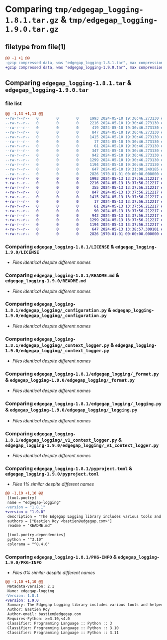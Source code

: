 # Comparing `tmp/edgegap_logging-1.8.1.tar.gz` & `tmp/edgegap_logging-1.9.0.tar.gz`

## filetype from file(1)

```diff
@@ -1 +1 @@
-gzip compressed data, was "edgegap_logging-1.8.1.tar", max compression
+gzip compressed data, was "edgegap_logging-1.9.0.tar", max compression
```

## Comparing `edgegap_logging-1.8.1.tar` & `edgegap_logging-1.9.0.tar`

### file list

```diff
@@ -1,13 +1,13 @@
--rw-r--r--   0        0        0     1993 2024-05-10 19:30:46.273130 edgegap_logging-1.8.1/LICENSE
--rw-r--r--   0        0        0     2216 2024-05-10 19:30:46.273130 edgegap_logging-1.8.1/README.md
--rw-r--r--   0        0        0      419 2024-05-10 19:30:46.273130 edgegap_logging-1.8.1/edgegap_logging/__init__.py
--rw-r--r--   0        0        0      847 2024-05-10 19:30:46.273130 edgegap_logging-1.8.1/edgegap_logging/_configuration.py
--rw-r--r--   0        0        0     1415 2024-05-10 19:30:46.273130 edgegap_logging-1.8.1/edgegap_logging/_context_logger.py
--rw-r--r--   0        0        0       17 2024-05-10 19:30:46.273130 edgegap_logging-1.8.1/edgegap_logging/_contexts/BUILD
--rw-r--r--   0        0        0       61 2024-05-10 19:30:46.273130 edgegap_logging-1.8.1/edgegap_logging/_contexts/__init__.py
--rw-r--r--   0        0        0      347 2024-05-10 19:30:46.273130 edgegap_logging-1.8.1/edgegap_logging/_contexts/_contexts.py
--rw-r--r--   0        0        0      942 2024-05-10 19:30:46.273130 edgegap_logging-1.8.1/edgegap_logging/_format.py
--rw-r--r--   0        0        0     1299 2024-05-10 19:30:46.273130 edgegap_logging-1.8.1/edgegap_logging/_logging.py
--rw-r--r--   0        0        0     1194 2024-05-10 19:30:46.273130 edgegap_logging-1.8.1/edgegap_logging/_v1_context_logger.py
--rw-r--r--   0        0        0      647 2024-05-10 19:31:00.249185 edgegap_logging-1.8.1/pyproject.toml
--rw-r--r--   0        0        0     2826 1970-01-01 00:00:00.000000 edgegap_logging-1.8.1/PKG-INFO
+-rw-r--r--   0        0        0     1993 2024-05-13 13:37:56.212217 edgegap_logging-1.9.0/LICENSE
+-rw-r--r--   0        0        0     2216 2024-05-13 13:37:56.212217 edgegap_logging-1.9.0/README.md
+-rw-r--r--   0        0        0      355 2024-05-13 13:37:56.212217 edgegap_logging-1.9.0/edgegap_logging/__init__.py
+-rw-r--r--   0        0        0      847 2024-05-13 13:37:56.212217 edgegap_logging-1.9.0/edgegap_logging/_configuration.py
+-rw-r--r--   0        0        0     1415 2024-05-13 13:37:56.212217 edgegap_logging-1.9.0/edgegap_logging/_context_logger.py
+-rw-r--r--   0        0        0       17 2024-05-13 13:37:56.212217 edgegap_logging-1.9.0/edgegap_logging/_contexts/BUILD
+-rw-r--r--   0        0        0       61 2024-05-13 13:37:56.212217 edgegap_logging-1.9.0/edgegap_logging/_contexts/__init__.py
+-rw-r--r--   0        0        0       90 2024-05-13 13:37:56.212217 edgegap_logging-1.9.0/edgegap_logging/_contexts/_contexts.py
+-rw-r--r--   0        0        0      942 2024-05-13 13:37:56.212217 edgegap_logging-1.9.0/edgegap_logging/_format.py
+-rw-r--r--   0        0        0     1299 2024-05-13 13:37:56.212217 edgegap_logging-1.9.0/edgegap_logging/_logging.py
+-rw-r--r--   0        0        0     1194 2024-05-13 13:37:56.212217 edgegap_logging-1.9.0/edgegap_logging/_v1_context_logger.py
+-rw-r--r--   0        0        0      647 2024-05-13 13:38:57.309101 edgegap_logging-1.9.0/pyproject.toml
+-rw-r--r--   0        0        0     2826 1970-01-01 00:00:00.000000 edgegap_logging-1.9.0/PKG-INFO
```

### Comparing `edgegap_logging-1.8.1/LICENSE` & `edgegap_logging-1.9.0/LICENSE`

 * *Files identical despite different names*

### Comparing `edgegap_logging-1.8.1/README.md` & `edgegap_logging-1.9.0/README.md`

 * *Files identical despite different names*

### Comparing `edgegap_logging-1.8.1/edgegap_logging/_configuration.py` & `edgegap_logging-1.9.0/edgegap_logging/_configuration.py`

 * *Files identical despite different names*

### Comparing `edgegap_logging-1.8.1/edgegap_logging/_context_logger.py` & `edgegap_logging-1.9.0/edgegap_logging/_context_logger.py`

 * *Files identical despite different names*

### Comparing `edgegap_logging-1.8.1/edgegap_logging/_format.py` & `edgegap_logging-1.9.0/edgegap_logging/_format.py`

 * *Files identical despite different names*

### Comparing `edgegap_logging-1.8.1/edgegap_logging/_logging.py` & `edgegap_logging-1.9.0/edgegap_logging/_logging.py`

 * *Files identical despite different names*

### Comparing `edgegap_logging-1.8.1/edgegap_logging/_v1_context_logger.py` & `edgegap_logging-1.9.0/edgegap_logging/_v1_context_logger.py`

 * *Files identical despite different names*

### Comparing `edgegap_logging-1.8.1/pyproject.toml` & `edgegap_logging-1.9.0/pyproject.toml`

 * *Files 1% similar despite different names*

```diff
@@ -1,10 +1,10 @@
 [tool.poetry]
 name = "edgegap-logging"
-version = "1.8.1"
+version = "1.9.0"
 description = "The Edgegap Logging library includes various tools and helpers for interacting with Standard Logging Formatter and Colored Logs. It is designed for use within the Edgegap organization."
 authors = ["Bastien Roy <bastien@edgegap.com>"]
 readme = "README.md"
 
 [tool.poetry.dependencies]
 python = "^3.10"
 colorama = "^0.4.6"
```

### Comparing `edgegap_logging-1.8.1/PKG-INFO` & `edgegap_logging-1.9.0/PKG-INFO`

 * *Files 0% similar despite different names*

```diff
@@ -1,10 +1,10 @@
 Metadata-Version: 2.1
 Name: edgegap-logging
-Version: 1.8.1
+Version: 1.9.0
 Summary: The Edgegap Logging library includes various tools and helpers for interacting with Standard Logging Formatter and Colored Logs. It is designed for use within the Edgegap organization.
 Author: Bastien Roy
 Author-email: bastien@edgegap.com
 Requires-Python: >=3.10,<4.0
 Classifier: Programming Language :: Python :: 3
 Classifier: Programming Language :: Python :: 3.10
 Classifier: Programming Language :: Python :: 3.11
```

